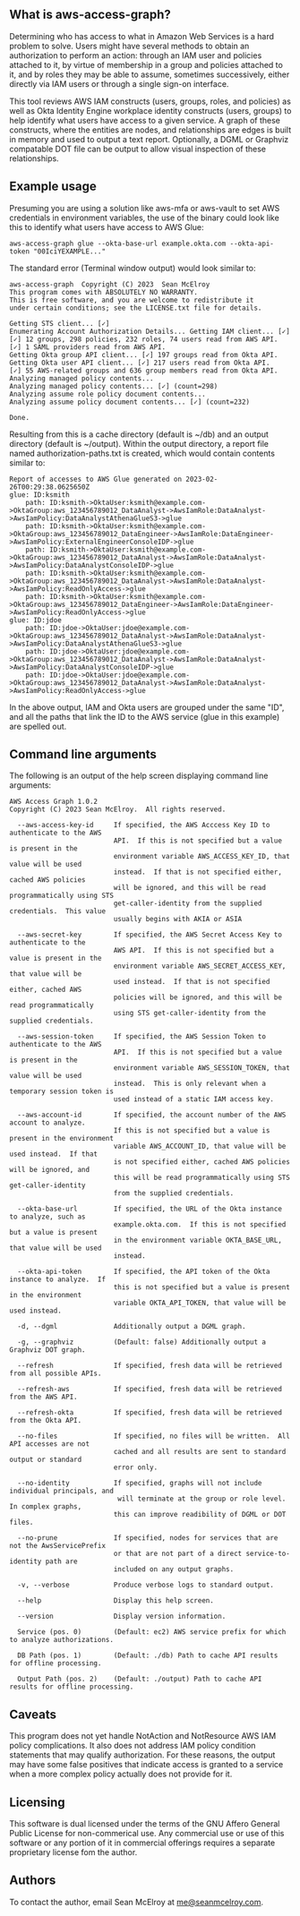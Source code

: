 ## What is aws-access-graph?
Determining who has access to what in Amazon Web Services is a hard problem to
solve.  Users might have several methods to obtain an authorization to perform
an action: through an IAM user and policies attached to it, by virtue of
membership in a group and policies attached to it, and by roles they may be
able to assume, sometimes successively, either directly via IAM users or
through a single sign-on interface.

This tool reviews AWS IAM constructs (users, groups, roles, and policies) as
well as Okta Identity Engine workplace identity constructs (users, groups) to
help identify what users have access to a given service.  A graph of these
constructs, where the entities are nodes, and relationships are edges is built
in memory and used to output a text report.  Optionally, a DGML or Graphviz
compatable DOT file can be output to allow visual inspection of these
relationships.

## Example usage
Presuming you are using a solution like aws-mfa or aws-vault to set AWS credentials in
environment variables, the use of the binary could look like this to identify what
users have access to AWS Glue:

```
aws-access-graph glue --okta-base-url example.okta.com --okta-api-token "00IciYEXAMPLE..."
```

The standard error (Terminal window output) would look similar to:
```
aws-access-graph  Copyright (C) 2023  Sean McElroy
This program comes with ABSOLUTELY NO WARRANTY.
This is free software, and you are welcome to redistribute it
under certain conditions; see the LICENSE.txt file for details.

Getting STS client... [✓]
Enumerating Account Authorization Details... Getting IAM client... [✓]
[✓] 12 groups, 298 policies, 232 roles, 74 users read from AWS API.
[✓] 1 SAML providers read from AWS API.
Getting Okta group API client... [✓] 197 groups read from Okta API.
Getting Okta user API client... [✓] 217 users read from Okta API.
[✓] 55 AWS-related groups and 636 group members read from Okta API.
Analyzing managed policy contents... 
Analyzing managed policy contents... [✓] (count=298)
Analyzing assume role policy document contents... 
Analyzing assume policy document contents... [✓] (count=232)

Done.
```

Resulting from this is a cache directory (default is ~/db) and an
output directory (default is ~/output).  Within the output directory,
a report file named authorization-paths.txt is created, which would
contain contents similar to:

```
Report of accesses to AWS Glue generated on 2023-02-26T00:29:38.0625650Z
glue: ID:ksmith
	path: ID:ksmith->OktaUser:ksmith@example.com->OktaGroup:aws_123456789012_DataAnalyst->AwsIamRole:DataAnalyst->AwsIamPolicy:DataAnalystAthenaGlueS3->glue
	path: ID:ksmith->OktaUser:ksmith@example.com->OktaGroup:aws_123456789012_DataEngineer->AwsIamRole:DataEngineer->AwsIamPolicy:ExternalEngineerConsoleIDP->glue
	path: ID:ksmith->OktaUser:ksmith@example.com->OktaGroup:aws_123456789012_DataAnalyst->AwsIamRole:DataAnalyst->AwsIamPolicy:DataAnalystConsoleIDP->glue
	path: ID:ksmith->OktaUser:ksmith@example.com->OktaGroup:aws_123456789012_DataAnalyst->AwsIamRole:DataAnalyst->AwsIamPolicy:ReadOnlyAccess->glue
	path: ID:ksmith->OktaUser:ksmith@example.com->OktaGroup:aws_123456789012_DataEngineer->AwsIamRole:DataEngineer->AwsIamPolicy:ReadOnlyAccess->glue
glue: ID:jdoe
	path: ID:jdoe->OktaUser:jdoe@example.com->OktaGroup:aws_123456789012_DataAnalyst->AwsIamRole:DataAnalyst->AwsIamPolicy:DataAnalystAthenaGlueS3->glue
	path: ID:jdoe->OktaUser:jdoe@example.com->OktaGroup:aws_123456789012_DataAnalyst->AwsIamRole:DataAnalyst->AwsIamPolicy:DataAnalystConsoleIDP->glue
	path: ID:jdoe->OktaUser:jdoe@example.com->OktaGroup:aws_123456789012_DataAnalyst->AwsIamRole:DataAnalyst->AwsIamPolicy:ReadOnlyAccess->glue
```

In the above output, IAM and Okta users are grouped under the same "ID",
and all the paths that link the ID to the AWS service (glue in this example)
are spelled out.

## Command line arguments
The following is an output of the help screen displaying command line
arguments:

```
AWS Access Graph 1.0.2
Copyright (C) 2023 Sean McElroy.  All rights reserved.

  --aws-access-key-id     If specified, the AWS Acccess Key ID to authenticate to the AWS
                          API.  If this is not specified but a value is present in the
                          environment variable AWS_ACCESS_KEY_ID, that value will be used
                          instead.  If that is not specified either, cached AWS policies
                          will be ignored, and this will be read programmatically using STS
                          get-caller-identity from the supplied credentials.  This value
                          usually begins with AKIA or ASIA

  --aws-secret-key        If specified, the AWS Secret Access Key to authenticate to the 
                          AWS API.  If this is not specified but a value is present in the
                          environment variable AWS_SECRET_ACCESS_KEY, that value will be
                          used instead.  If that is not specified either, cached AWS 
                          policies will be ignored, and this will be read programmatically
                          using STS get-caller-identity from the supplied credentials.

  --aws-session-token     If specified, the AWS Session Token to authenticate to the AWS
                          API.  If this is not specified but a value is present in the
                          environment variable AWS_SESSION_TOKEN, that value will be used
                          instead.  This is only relevant when a temporary session token is
                          used instead of a static IAM access key.

  --aws-account-id        If specified, the account number of the AWS account to analyze.  
                          If this is not specified but a value is present in the environment
                          variable AWS_ACCOUNT_ID, that value will be used instead.  If that
                          is not specified either, cached AWS policies will be ignored, and
                          this will be read programmatically using STS get-caller-identity
                          from the supplied credentials.

  --okta-base-url         If specified, the URL of the Okta instance to analyze, such as
                          example.okta.com.  If this is not specified but a value is present
                          in the environment variable OKTA_BASE_URL, that value will be used
                          instead.

  --okta-api-token        If specified, the API token of the Okta instance to analyze.  If 
                          this is not specified but a value is present in the environment
                          variable OKTA_API_TOKEN, that value will be used instead.

  -d, --dgml              Additionally output a DGML graph.

  -g, --graphviz          (Default: false) Additionally output a Graphviz DOT graph.

  --refresh               If specified, fresh data will be retrieved from all possible APIs.

  --refresh-aws           If specified, fresh data will be retrieved from the AWS API.

  --refresh-okta          If specified, fresh data will be retrieved from the Okta API.

  --no-files              If specified, no files will be written.  All API accesses are not
                          cached and all results are sent to standard output or standard
                          error only.

  --no-identity           If specified, graphs will not include individual principals, and
                           will terminate at the group or role level.  In complex graphs,
                          this can improve readibility of DGML or DOT files.

  --no-prune              If specified, nodes for services that are not the AwsServicePrefix
                          or that are not part of a direct service-to-identity path are
                          included on any output graphs.

  -v, --verbose           Produce verbose logs to standard output.

  --help                  Display this help screen.

  --version               Display version information.

  Service (pos. 0)        (Default: ec2) AWS service prefix for which to analyze authorizations.

  DB Path (pos. 1)        (Default: ./db) Path to cache API results for offline processing.

  Output Path (pos. 2)    (Default: ./output) Path to cache API results for offline processing.
```

## Caveats
This program does not yet handle NotAction and NotResource AWS IAM policy complications.
It also does not address IAM policy condition statements that may qualify authorization.
For these reasons, the output may have some false positives that indicate access is
granted to a service when a more complex policy actually does not provide for it.

## Licensing
This software is dual licensed under the terms of the GNU Affero General Public License
for non-commerical use.  Any commercial use or use of this software or any portion of it
in commercial offerings requires a separate proprietary license fom the author.

## Authors
To contact the author, email Sean McElroy at me@seanmcelroy.com.